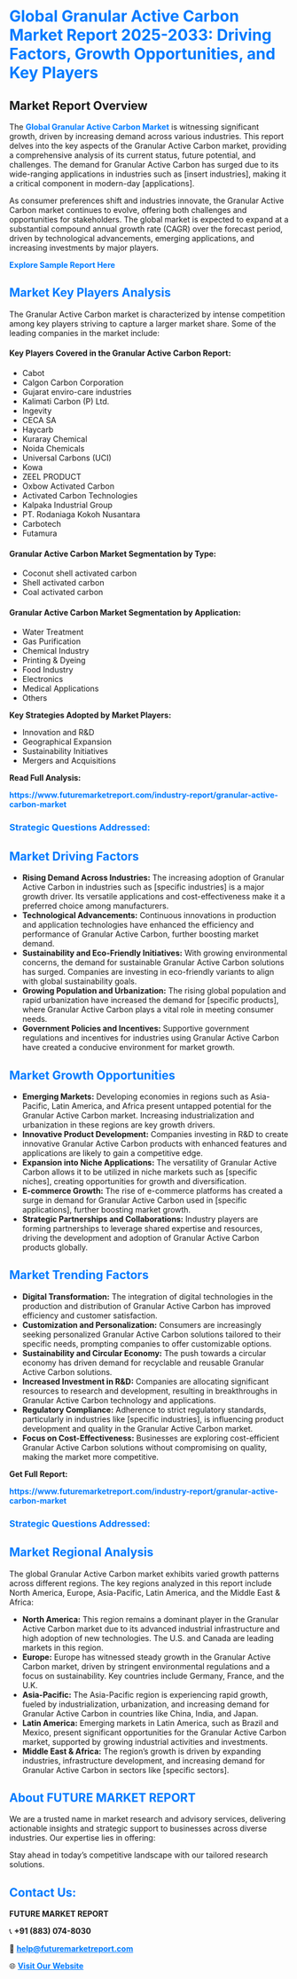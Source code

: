 <h1 style="color: #007BFF;">Global Granular Active Carbon Market Report 2025-2033: Driving Factors, Growth Opportunities, and Key Players</h1>

<section id="overview">
<h2>Market Report Overview</h2>
<p>The <a href="https://www.futuremarketreport.com/industry-report/granular-active-carbon-market" style="color: #007BFF; text-decoration: none;"><strong>Global Granular Active Carbon Market</strong></a> is witnessing significant growth, driven by increasing demand across various industries. This report delves into the key aspects of the Granular Active Carbon market, providing a comprehensive analysis of its current status, future potential, and challenges. The demand for Granular Active Carbon has surged due to its wide-ranging applications in industries such as [insert industries], making it a critical component in modern-day [applications].</p>
<p>As consumer preferences shift and industries innovate, the Granular Active Carbon market continues to evolve, offering both challenges and opportunities for stakeholders. The global market is expected to expand at a substantial compound annual growth rate (CAGR) over the forecast period, driven by technological advancements, emerging applications, and increasing investments by major players.</p>
</section>

<section id="overview">
<p><a href="https://www.futuremarketreport.com/request-sample/reportId=86315" style="color: #007BFF; text-decoration: none;"><strong>Explore Sample Report Here</strong></a></p>
</section>

<section id="key-players">
<h2 style="color: #007BFF;">Market Key Players Analysis</h2>
<p>The Granular Active Carbon market is characterized by intense competition among key players striving to capture a larger market share. Some of the leading companies in the market include:</p>
<h4>Key Players Covered in the Granular Active Carbon Report:</h4>
<ul><li>Cabot</li><li>Calgon Carbon Corporation</li><li>Gujarat enviro-care industries</li><li>Kalimati Carbon (P) Ltd.</li><li>Ingevity</li><li>CECA SA</li><li>Haycarb</li><li>Kuraray Chemical</li><li>Noida Chemicals</li><li>Universal Carbons (UCI)</li><li>Kowa</li><li>ZEEL PRODUCT</li><li>Oxbow Activated Carbon</li><li>Activated Carbon Technologies</li><li>Kalpaka Industrial Group</li><li>PT. Rodaniaga Kokoh Nusantara</li><li>Carbotech</li><li>Futamura</li></ul>
<h4>Granular Active Carbon Market Segmentation by Type:</h4>
<ul><li>Coconut shell activated carbon</li><li>Shell activated carbon</li><li>Coal activated carbon</li></ul>

<h4>Granular Active Carbon Market Segmentation by Application:</h4>
<ul><li>Water Treatment</li><li>Gas Purification</li><li>Chemical Industry</li><li>Printing &amp; Dyeing</li><li>Food Industry</li><li>Electronics</li><li>Medical Applications</li><li>Others</li></ul>
<p><strong>Key Strategies Adopted by Market Players:</strong></p>
<ul>
<li>Innovation and R&D</li>
<li>Geographical Expansion</li>
<li>Sustainability Initiatives</li>
<li>Mergers and Acquisitions</li>
</ul>
</section>

<section>
<p><strong>Read Full Analysis: </strong></p><a href="https://www.futuremarketreport.com/industry-report/granular-active-carbon-market" style="color: #007BFF; text-decoration: none;"><strong>https://www.futuremarketreport.com/industry-report/granular-active-carbon-market</strong></a>
<h3 style="color: #007BFF;">Strategic Questions Addressed:</h3>
</section>

<section id="driving-factors">
<h2 style="color: #007BFF;">Market Driving Factors</h2>
<ul>
<li><strong>Rising Demand Across Industries:</strong> The increasing adoption of Granular Active Carbon in industries such as [specific industries] is a major growth driver. Its versatile applications and cost-effectiveness make it a preferred choice among manufacturers.</li>
<li><strong>Technological Advancements:</strong> Continuous innovations in production and application technologies have enhanced the efficiency and performance of Granular Active Carbon, further boosting market demand.</li>
<li><strong>Sustainability and Eco-Friendly Initiatives:</strong> With growing environmental concerns, the demand for sustainable Granular Active Carbon solutions has surged. Companies are investing in eco-friendly variants to align with global sustainability goals.</li>
<li><strong>Growing Population and Urbanization:</strong> The rising global population and rapid urbanization have increased the demand for [specific products], where Granular Active Carbon plays a vital role in meeting consumer needs.</li>
<li><strong>Government Policies and Incentives:</strong> Supportive government regulations and incentives for industries using Granular Active Carbon have created a conducive environment for market growth.</li>
</ul>
</section>

<section id="growth-opportunities">
<h2 style="color: #007BFF;">Market Growth Opportunities</h2>
<ul>
<li><strong>Emerging Markets:</strong> Developing economies in regions such as Asia-Pacific, Latin America, and Africa present untapped potential for the Granular Active Carbon market. Increasing industrialization and urbanization in these regions are key growth drivers.</li>
<li><strong>Innovative Product Development:</strong> Companies investing in R&D to create innovative Granular Active Carbon products with enhanced features and applications are likely to gain a competitive edge.</li>
<li><strong>Expansion into Niche Applications:</strong> The versatility of Granular Active Carbon allows it to be utilized in niche markets such as [specific niches], creating opportunities for growth and diversification.</li>
<li><strong>E-commerce Growth:</strong> The rise of e-commerce platforms has created a surge in demand for Granular Active Carbon used in [specific applications], further boosting market growth.</li>
<li><strong>Strategic Partnerships and Collaborations:</strong> Industry players are forming partnerships to leverage shared expertise and resources, driving the development and adoption of Granular Active Carbon products globally.</li>
</ul>
</section>

<section id="trending-factors">
<h2 style="color: #007BFF;">Market Trending Factors</h2>
<ul>
<li><strong>Digital Transformation:</strong> The integration of digital technologies in the production and distribution of Granular Active Carbon has improved efficiency and customer satisfaction.</li>
<li><strong>Customization and Personalization:</strong> Consumers are increasingly seeking personalized Granular Active Carbon solutions tailored to their specific needs, prompting companies to offer customizable options.</li>
<li><strong>Sustainability and Circular Economy:</strong> The push towards a circular economy has driven demand for recyclable and reusable Granular Active Carbon solutions.</li>
<li><strong>Increased Investment in R&D:</strong> Companies are allocating significant resources to research and development, resulting in breakthroughs in Granular Active Carbon technology and applications.</li>
<li><strong>Regulatory Compliance:</strong> Adherence to strict regulatory standards, particularly in industries like [specific industries], is influencing product development and quality in the Granular Active Carbon market.</li>
<li><strong>Focus on Cost-Effectiveness:</strong> Businesses are exploring cost-efficient Granular Active Carbon solutions without compromising on quality, making the market more competitive.</li>
</ul>
</section>

<section>
<p><strong>Get Full Report: </strong></p><a href="https://www.futuremarketreport.com/industry-report/granular-active-carbon-market" style="color: #007BFF; text-decoration: none;"><strong>https://www.futuremarketreport.com/industry-report/granular-active-carbon-market</strong></a>
<h3 style="color: #007BFF;">Strategic Questions Addressed:</h3>
</section>


<section id="regional-analysis">
<h2 style="color: #007BFF;">Market Regional Analysis</h2>
<p>The global Granular Active Carbon market exhibits varied growth patterns across different regions. The key regions analyzed in this report include North America, Europe, Asia-Pacific, Latin America, and the Middle East & Africa:</p>
<ul>
<li><strong>North America:</strong> This region remains a dominant player in the Granular Active Carbon market due to its advanced industrial infrastructure and high adoption of new technologies. The U.S. and Canada are leading markets in this region.</li>
<li><strong>Europe:</strong> Europe has witnessed steady growth in the Granular Active Carbon market, driven by stringent environmental regulations and a focus on sustainability. Key countries include Germany, France, and the U.K.</li>
<li><strong>Asia-Pacific:</strong> The Asia-Pacific region is experiencing rapid growth, fueled by industrialization, urbanization, and increasing demand for Granular Active Carbon in countries like China, India, and Japan.</li>
<li><strong>Latin America:</strong> Emerging markets in Latin America, such as Brazil and Mexico, present significant opportunities for the Granular Active Carbon market, supported by growing industrial activities and investments.</li>
<li><strong>Middle East & Africa:</strong> The region’s growth is driven by expanding industries, infrastructure development, and increasing demand for Granular Active Carbon in sectors like [specific sectors].</li>
</ul>
</section>

<footer>
<h2 style="color: #007BFF;">About FUTURE MARKET REPORT</h2>
<p>We are a trusted name in market research and advisory services, delivering actionable insights and strategic support to businesses across diverse industries. Our expertise lies in offering:</p>

<p>Stay ahead in today’s competitive landscape with our tailored research solutions.</p>

<h2 style="color: #007BFF;">Contact Us:</h2>
<p><strong>FUTURE MARKET REPORT</strong></p>
<p>📞 <strong>+91 (883) 074-8030</strong></p>
<p>📧 <strong><a href="mailto:help@futuremarketreport.com" style="color: #007BFF;">help@futuremarketreport.com</a></strong></p>
<p>🌐 <strong><a href="https://www.futuremarketreport.com/" style="color: #007BFF;">Visit Our Website</a></strong></p>
</footer>